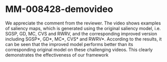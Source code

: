 # MM-008428-demovideo

We appreciate the comment from the reviewer. The video shows examples of saliency maps, which is generated using the original saliency model, i.e. SGSP, GD, MC, CVS and RWRV, and the corresponding improved version including SGSP*, GD*, MC*, CVS* and RWRV*. According to the results, it can be seen that the improved model performs better than its corresponding original model on these challenging videos. This clearly demonstrates the effectiveness of our framework
